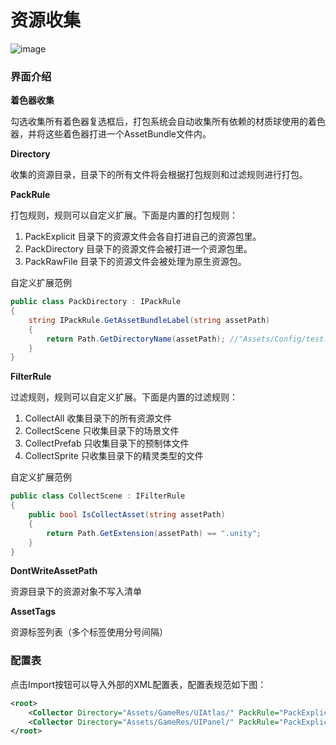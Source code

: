 # 资源收集

![image](https://github.com/tuyoogame/YooAsset/raw/main/Docs/Image/AssetCollector-img1.jpg)

### 界面介绍

**着色器收集**

勾选收集所有着色器复选框后，打包系统会自动收集所有依赖的材质球使用的着色器，并将这些着色器打进一个AssetBundle文件内。

**Directory**

收集的资源目录，目录下的所有文件将会根据打包规则和过滤规则进行打包。

**PackRule**

打包规则，规则可以自定义扩展。下面是内置的打包规则：

1. PackExplicit 目录下的资源文件会各自打进自己的资源包里。
2. PackDirectory 目录下的资源文件会被打进一个资源包里。
3. PackRawFile 目录下的资源文件会被处理为原生资源包。

自定义扩展范例

````c#
public class PackDirectory : IPackRule
{
    string IPackRule.GetAssetBundleLabel(string assetPath)
    {
        return Path.GetDirectoryName(assetPath); //"Assets/Config/test.txt" --> "Assets/Config"
    }
}
````

**FilterRule**

过滤规则，规则可以自定义扩展。下面是内置的过滤规则：

1. CollectAll 收集目录下的所有资源文件
2. CollectScene 只收集目录下的场景文件
3. CollectPrefab 只收集目录下的预制体文件
4. CollectSprite 只收集目录下的精灵类型的文件

自定义扩展范例

````c#
public class CollectScene : IFilterRule
{
    public bool IsCollectAsset(string assetPath)
    {
        return Path.GetExtension(assetPath) == ".unity";
    }
}
````

**DontWriteAssetPath**

资源目录下的资源对象不写入清单

**AssetTags**

资源标签列表（多个标签使用分号间隔）

### 配置表

点击Import按钮可以导入外部的XML配置表，配置表规范如下图：

````xml
<root>
    <Collector Directory="Assets/GameRes/UIAtlas/" PackRule="PackExplicit" FilterRule="CollectAll" DontWriteAssetPath="0" AssetTags=""/>
    <Collector Directory="Assets/GameRes/UIPanel/" PackRule="PackExplicit" FilterRule="CollectAll" DontWriteAssetPath="0" AssetTags=""/>
</root>
````

